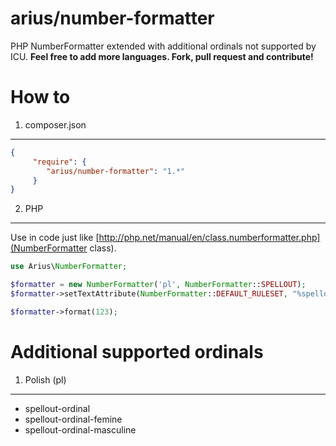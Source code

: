 # arius/number-formatter
PHP NumberFormatter extended with additional ordinals not supported by ICU.
**Feel free to add more languages. Fork, pull request and contribute!**

How to
======

1. composer.json
----------------------------

```json
{
     "require": {
        "arius/number-formatter": "1.*"
     }
}
```

2. PHP
-------

Use in code just like [http://php.net/manual/en/class.numberformatter.php](NumberFormatter class).

```php
use Arius\NumberFormatter;

$formatter = new NumberFormatter('pl', NumberFormatter::SPELLOUT);
$formatter->setTextAttribute(NumberFormatter::DEFAULT_RULESET, "%spellout-ordinal");

$formatter->format(123);
```

Additional supported ordinals
=============================

1. Polish (pl)
--------------

- spellout-ordinal
- spellout-ordinal-femine
- spellout-ordinal-masculine


